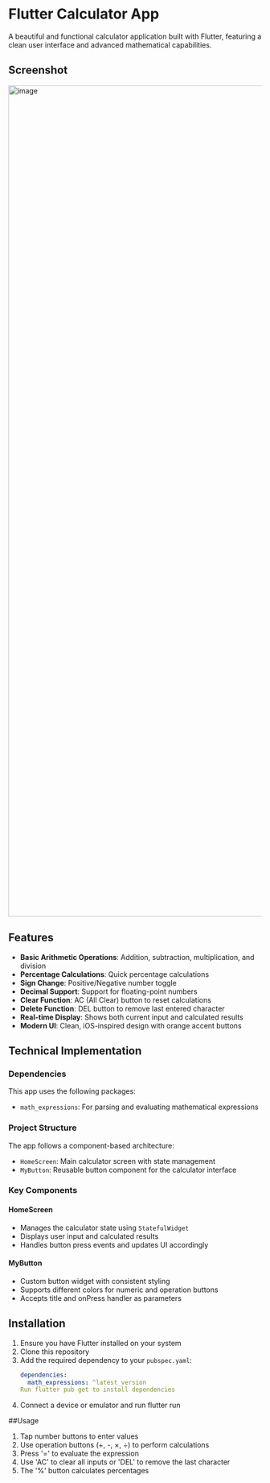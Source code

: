 # Flutter Calculator App

A beautiful and functional calculator application built with Flutter, featuring a clean user interface and advanced mathematical capabilities.

## Screenshot
<img width="720" height="1650" alt="image" src="https://github.com/user-attachments/assets/37f87abc-3e72-46b7-9590-9a398b905a6d" />



## Features

- **Basic Arithmetic Operations**: Addition, subtraction, multiplication, and division
- **Percentage Calculations**: Quick percentage calculations
- **Sign Change**: Positive/Negative number toggle
- **Decimal Support**: Support for floating-point numbers
- **Clear Function**: AC (All Clear) button to reset calculations
- **Delete Function**: DEL button to remove last entered character
- **Real-time Display**: Shows both current input and calculated results
- **Modern UI**: Clean, iOS-inspired design with orange accent buttons

## Technical Implementation

### Dependencies
This app uses the following packages:
- `math_expressions`: For parsing and evaluating mathematical expressions

### Project Structure
The app follows a component-based architecture:
- `HomeScreen`: Main calculator screen with state management
- `MyButton`: Reusable button component for the calculator interface

### Key Components

#### HomeScreen
- Manages the calculator state using `StatefulWidget`
- Displays user input and calculated results
- Handles button press events and updates UI accordingly

#### MyButton
- Custom button widget with consistent styling
- Supports different colors for numeric and operation buttons
- Accepts title and onPress handler as parameters

## Installation

1. Ensure you have Flutter installed on your system
2. Clone this repository
3. Add the required dependency to your `pubspec.yaml`:
   ```yaml
   dependencies:
     math_expressions: ^latest_version
   Run flutter pub get to install dependencies
4. Connect a device or emulator and run flutter run

##Usage

1. Tap number buttons to enter values
2. Use operation buttons (+, -, ×, ÷) to perform calculations
3. Press '=' to evaluate the expression
4. Use 'AC' to clear all inputs or 'DEL' to remove the last character
5. The '%' button calculates percentages
